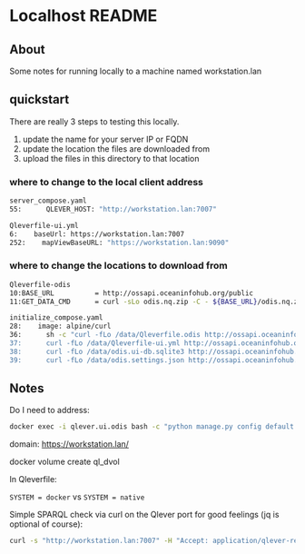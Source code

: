# Localhost  README

## About

Some notes for running locally to a machine named workstation.lan

## quickstart

There are really 3 steps to testing this locally.

1) update the name for your server IP or FQDN
2) update the location the files are downloaded from
3) upload the files in this directory to that location

### where to change to the local client address

```bash
server_compose.yaml
55:      QLEVER_HOST: "http://workstation.lan:7007"
```


```bash
Qleverfile-ui.yml
6:    baseUrl: https://workstation.lan:7007
252:    mapViewBaseURL: "https://workstation.lan:9090"
```

### where to change the locations to download from

```bash
Qleverfile-odis
10:BASE_URL          = http://ossapi.oceaninfohub.org/public
11:GET_DATA_CMD      = curl -sLo odis.nq.zip -C - ${BASE_URL}/odis.nq.zip && unzip -q -o odis.nq.zip && rm odis.nq.zip

initialize_compose.yaml
28:    image: alpine/curl
36:      sh -c "curl -fLo /data/Qleverfile.odis http://ossapi.oceaninfohub.org/public/ioc-local/Qleverfile-odis &&
37:      curl -fLo /data/Qleverfile-ui.yml http://ossapi.oceaninfohub.org/public/ioc-local/Qleverfile-ui.yml &&
38:      curl -fLo /data/odis.ui-db.sqlite3 http://ossapi.oceaninfohub.org/public/ioc-local/odis.ui-db.sqlite3 &&
39:      curl -fLo /data/odis.settings.json http://ossapi.oceaninfohub.org/public/ioc-local/odis.settings.json &&
```


## Notes

Do I need to address: 

```bash
docker exec -i qlever.ui.odis bash -c "python manage.py config default /app/db/Qleverfile-ui.yml --hide-all-other-backends"
```

domain: https://workstation.lan/

docker volume create ql_dvol

In Qleverfile:

```SYSTEM = docker```   vs  ```SYSTEM = native```

Simple SPARQL check via curl on the Qlever port for good feelings (jq is optional of course):

```bash
curl -s "http://workstation.lan:7007" -H "Accept: application/qlever-results+json" -H "Content-type: application/sparql-query" --data "SELECT * WHERE { ?s ?p ?o } LIMIT 10"  | jq
```


